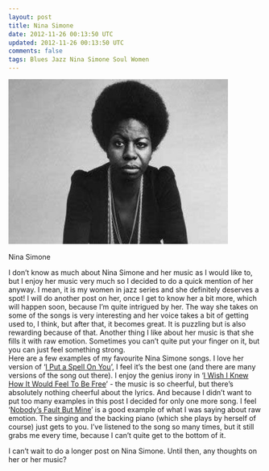 ```yaml
---           
layout: post
title: Nina Simone
date: 2012-11-26 00:13:50 UTC
updated: 2012-11-26 00:13:50 UTC
comments: false
tags: Blues Jazz Nina Simone Soul Women
---
```

![](/img/2Fwp-content2Fuploads2F20122F082FNina2BSimone.jpg)

Nina Simone

I don’t know as much about Nina Simone and her music as I would like to, but I
enjoy her music very much so I decided to do a quick mention of her anyway. I
mean, it is my women in jazz series and she definitely deserves a spot! I will
do another post on her, once I get to know her a bit more, which will happen
soon, because I’m quite intrigued by her. The way she takes on some of the
songs is very interesting and her voice takes a bit of getting used to, I
think, but after that, it becomes great. It is puzzling but is also rewarding
because of that. Another thing I like about her music is that she fills it
with raw emotion. Sometimes you can’t quite put your finger on it, but you can
just feel something strong.  
Here are a few examples of my favourite Nina Simone songs. I love her version
of ‘[I Put a Spell On You](http://www.youtube.com/watch?v=xDprYZ-tgiA)’, I
feel it’s the best one (and there are many versions of the song out there). I
enjoy the genius irony in ‘[I Wish I Knew How It Would Feel To Be
Free](http://www.youtube.com/watch?v=-TarrSrx4v0)’ - the music is so cheerful,
but there’s absolutely nothing cheerful about the lyrics. And because I didn’t
want to put too many examples in this post I decided for only one more song. I
feel ‘[Nobody’s Fault But Mine](http://www.youtube.com/watch?v=zlN1VR4K-Sk)’
is a good example of what I was saying about raw emotion. The singing and the
backing piano (which she plays by herself of course) just gets to you. I’ve
listened to the song so many times, but it still grabs me every time, because
I can’t quite get to the bottom of it.  
  
I can’t wait to do a longer post on Nina Simone. Until then, any thoughts on
her or her music?

